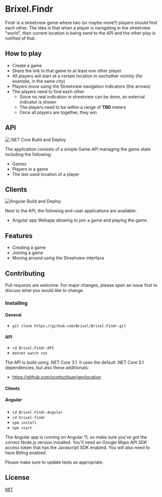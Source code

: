 # Brixel.Findr

Findr is a streetview game where two (or maybe more?) players should find each other.
The idea is that when a player is navigating in the streetview "world", their current location is being send to the API and the other play is notified of that.

## How to play
- Create a game
- Share the link to that game to at least one other player
- All players will start at a certain location in eachother vicinity (for example, in the same city)
- Players move using the Streetview navigation indicators (the arrows)
- The players need to find each other
    - Since no real indication in streetview can be done, an external indicator is shown
    - The players need to be within a range of **TBD** meters
    - Once all players are together, they win

## API

![.NET Core Build and Deploy](https://github.com/Brixel/Brixel.Frindr/workflows/.NET%20Core%20Build%20and%20Deploy/badge.svg)

The application consists of a simple Game API managing the game state including the following:
- Games
- Players in a game
- The last used location of a player

## Clients

![Angular Build and Deploy](https://github.com/Brixel/Brixel.Frindr/workflows/Angular%20Build%20and%20Deploy/badge.svg)

Next to the API, the following end-user applications are available:
- Angular app
Webapp allowing to join a game and playing the game.


## Features

- Creating a game
- Joining a game
- Moving around using the Streetview interface

## Contributing
Pull requests are welcome. For major changes, please open an issue first to discuss what you would like to change.

### Installing

#### General

- `git clone https://github.com/Brixel/Brixel.Findr.git`


#### API

- `cd Brixel.Findr.API`
- `dotnet watch run`

The API is build using .NET Core 3.1. It uses the default .NET Core 3.1 dependencies, but also these additionals:
- https://github.com/scottschluer/geolocation


#### Clients
##### Angular

- `cd Brixel.Findr.Angular`
- `cd brixel-findr`
- `npm install`
- `npm start`

The Angular app is running on Angular 11, so make sure you've got the correct Node.js version installed.
You'll need an Google Maps API SDK access token that has the Javascript SDK enabled. You will also need to have Billing enabled.

Please make sure to update tests as appropriate.

## License
[MIT](https://choosealicense.com/licenses/mit/)